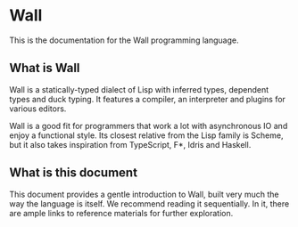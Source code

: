 # Wall

This is the documentation for the Wall programming language.

## What is Wall

Wall is a statically-typed dialect of Lisp with inferred types, dependent types and duck typing. It features a compiler, an interpreter and plugins for various editors.

Wall is a good fit for programmers that work a lot with asynchronous IO and enjoy a functional style.  Its closest relative from the Lisp family is Scheme, but it also takes inspiration from TypeScript, F*, Idris and Haskell.

## What is this document

This document provides a gentle introduction to Wall, built very much the way the language is itself.  We recommend reading it sequentially.  In it, there are ample links to reference materials for further exploration.